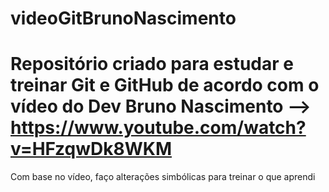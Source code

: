 # videoGitBrunoNascimento
Repositório criado para estudar e treinar Git e GitHub de acordo com o vídeo do Dev Bruno Nascimento --> https://www.youtube.com/watch?v=HFzqwDk8WKM
=====================================================================================================================================================
Com base no vídeo, faço alterações simbólicas para treinar o que aprendi
